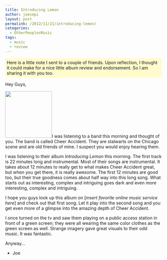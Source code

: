 ```yaml
---
title: Introducing Lemon
author: joesepi
layout: post
permalink: /2012/11/21/introducing-lemon/
categories:
  - OtherPeoplesMusic
tags:
  - music
  - review
---
```

<p style="background-color:#FFFBCC; padding:5px;">
  Here is a little note I sent to a couple of friends. Upon reflection, I thought it could make for a nice little album review and endorsement. So I am sharing it with you too.
</p>

Hey Guys,

[<img src="http://www.joesepi.com/wp-content/uploads/2012/11/51FKHHRSM1L._SL500_AA300_-150x150.jpeg" alt="" title="Cheer Accident - Introducing Lemon" width="150" height="150" class="alignright size-thumbnail wp-image-135" />][1]I was listening to a band this morning and thought of you. The band is called Cheer Accident. They are stalwarts on the Chicago scene and are old friends of mine. I suspect you would enjoy hearing them.

I was listening to their album *Introducing Lemon* this morning. The first track is 22 minutes long and instrumental. Most of their songs are instrumental. It takes about 12 minutes to really get to what makes Cheer Accident great, but when you get there, it is really awesome. The first 12 minutes are good too, but their true goodness comes about half way into this long song. What starts out as interesting, complex and intriguing goes dark and even more interesting, complex and intriguing.

I hope you guys look up this album on [*insert favorite online music service here*] and check out that first song. Let it play into the second song and you get even more of a glimpse into the amazing depth of Cheer Accident.

I once turned on the tv and saw them playing on a public access station in front of a green screen; they were all wearing the same color clothes as the green screen as well. Strange imagery gave great visuals to their odd music. It was fantastic.

Anyway&#8230;

- Joe

 [1]: http://www.joesepi.com/blog/wp-content/uploads/2012/11/51FKHHRSM1L._SL500_AA300_.jpeg
